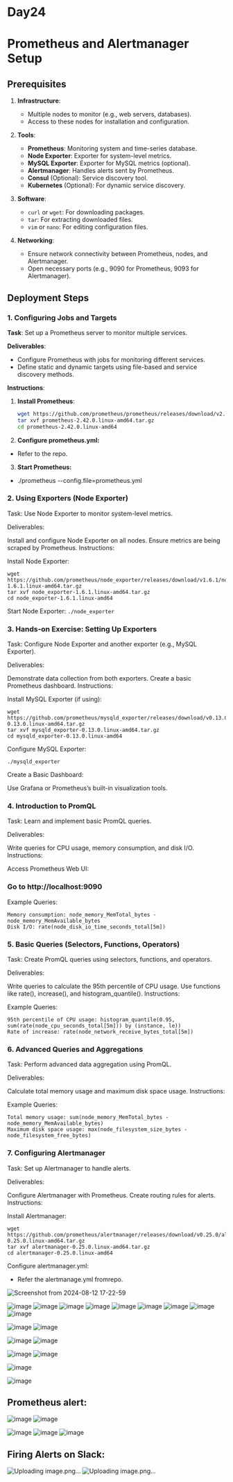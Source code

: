 # Day24

# Prometheus and Alertmanager Setup

## Prerequisites

1. **Infrastructure**:
   - Multiple nodes to monitor (e.g., web servers, databases).
   - Access to these nodes for installation and configuration.

2. **Tools**:
   - **Prometheus**: Monitoring system and time-series database.
   - **Node Exporter**: Exporter for system-level metrics.
   - **MySQL Exporter**: Exporter for MySQL metrics (optional).
   - **Alertmanager**: Handles alerts sent by Prometheus.
   - **Consul** (Optional): Service discovery tool.
   - **Kubernetes** (Optional): For dynamic service discovery.

3. **Software**:
   - `curl` or `wget`: For downloading packages.
   - `tar`: For extracting downloaded files.
   - `vim` or `nano`: For editing configuration files.

4. **Networking**:
   - Ensure network connectivity between Prometheus, nodes, and Alertmanager.
   - Open necessary ports (e.g., 9090 for Prometheus, 9093 for Alertmanager).

## Deployment Steps

### 1. Configuring Jobs and Targets

**Task**: Set up a Prometheus server to monitor multiple services.

**Deliverables**:
- Configure Prometheus with jobs for monitoring different services.
- Define static and dynamic targets using file-based and service discovery methods.

**Instructions**:
1. **Install Prometheus**:
   ```sh
   wget https://github.com/prometheus/prometheus/releases/download/v2.42.0/prometheus-2.42.0.linux-amd64.tar.gz
   tar xvf prometheus-2.42.0.linux-amd64.tar.gz
   cd prometheus-2.42.0.linux-amd64
   ```
   
2. **Configure prometheus.yml:**

 - Refer to the repo.

3. **Start Prometheus:**
- ./prometheus --config.file=prometheus.yml

### 2. Using Exporters (Node Exporter)
Task: Use Node Exporter to monitor system-level metrics.

Deliverables:

Install and configure Node Exporter on all nodes.
Ensure metrics are being scraped by Prometheus.
Instructions:

Install Node Exporter:
```
wget https://github.com/prometheus/node_exporter/releases/download/v1.6.1/node_exporter-1.6.1.linux-amd64.tar.gz
tar xvf node_exporter-1.6.1.linux-amd64.tar.gz
cd node_exporter-1.6.1.linux-amd64
```
Start Node Exporter:
`./node_exporter`

### 3. Hands-on Exercise: Setting Up Exporters
Task: Configure Node Exporter and another exporter (e.g., MySQL Exporter).

Deliverables:

Demonstrate data collection from both exporters.
Create a basic Prometheus dashboard.
Instructions:

Install MySQL Exporter (if using):
```
wget https://github.com/prometheus/mysqld_exporter/releases/download/v0.13.0/mysqld_exporter-0.13.0.linux-amd64.tar.gz
tar xvf mysqld_exporter-0.13.0.linux-amd64.tar.gz
cd mysqld_exporter-0.13.0.linux-amd64
```

Configure MySQL Exporter:
```export DATA_SOURCE_NAME="user:password@tcp(mysqlserver:3306)/"
./mysqld_exporter
```
Create a Basic Dashboard:

Use Grafana or Prometheus’s built-in visualization tools.

### 4. Introduction to PromQL
Task: Learn and implement basic PromQL queries.

Deliverables:

Write queries for CPU usage, memory consumption, and disk I/O.
Instructions:

Access Prometheus Web UI:

### Go to http://localhost:9090
Example Queries:

```Average CPU usage: avg(rate(node_cpu_seconds_total[5m])) by (instance)
Memory consumption: node_memory_MemTotal_bytes - node_memory_MemAvailable_bytes
Disk I/O: rate(node_disk_io_time_seconds_total[5m])
```

### 5. Basic Queries (Selectors, Functions, Operators)
Task: Create PromQL queries using selectors, functions, and operators.

Deliverables:

Write queries to calculate the 95th percentile of CPU usage.
Use functions like rate(), increase(), and histogram_quantile().
Instructions:

Example Queries:
```
95th percentile of CPU usage: histogram_quantile(0.95, sum(rate(node_cpu_seconds_total[5m])) by (instance, le))
Rate of increase: rate(node_network_receive_bytes_total[5m])
```

### 6. Advanced Queries and Aggregations
Task: Perform advanced data aggregation using PromQL.

Deliverables:

Calculate total memory usage and maximum disk space usage.
Instructions:

Example Queries:
```
Total memory usage: sum(node_memory_MemTotal_bytes - node_memory_MemAvailable_bytes)
Maximum disk space usage: max(node_filesystem_size_bytes - node_filesystem_free_bytes)
```
### 7. Configuring Alertmanager
Task: Set up Alertmanager to handle alerts.

Deliverables:

Configure Alertmanager with Prometheus.
Create routing rules for alerts.
Instructions:

Install Alertmanager:
```
wget https://github.com/prometheus/alertmanager/releases/download/v0.25.0/alertmanager-0.25.0.linux-amd64.tar.gz
tar xvf alertmanager-0.25.0.linux-amd64.tar.gz
cd alertmanager-0.25.0.linux-amd64
```

Configure alertmanager.yml:
- Refer the alertmanage.yml fromrepo.




![Screenshot from 2024-08-12 17-22-59](https://github.com/user-attachments/assets/508bdfd9-abea-4580-b72d-95a87d3049b4)

![image](https://github.com/user-attachments/assets/a9283256-f17a-4b3b-a710-1a74b8debd59)
![image](https://github.com/user-attachments/assets/e756d072-49e2-418d-be4d-6e0afcd9326f)
![image](https://github.com/user-attachments/assets/294d97b9-315c-448e-a77e-0d1b61f29964)
![image](https://github.com/user-attachments/assets/2c796485-e3f2-493c-864a-f12d6bbcc664)
![image](https://github.com/user-attachments/assets/e2fa2f1a-03c7-4b6f-96d3-083e2df1fccf)
![image](https://github.com/user-attachments/assets/459f6dbf-71e5-4624-ae1b-32b027b61bb8)
![image](https://github.com/user-attachments/assets/810a3159-43d9-4706-8853-0cf87a2927c8)
![image](https://github.com/user-attachments/assets/786ad759-ca8f-4c8e-9ed6-dc6bdbbfef93)
![image](https://github.com/user-attachments/assets/bc9f4692-da60-481b-b228-1216d157e53d)

![image](https://github.com/user-attachments/assets/cd1e30f1-117f-416f-afbd-1e6d9da9f7ab)
![image](https://github.com/user-attachments/assets/a45f607d-292c-40a3-aa8f-89659f6e9557)

![image](https://github.com/user-attachments/assets/23e219ff-3bcf-4bfb-b74a-7c3082f16640)
![image](https://github.com/user-attachments/assets/ff117cb5-6851-4297-84e5-962d649207e9)

![image](https://github.com/user-attachments/assets/0a936e66-5763-4bfb-bc6d-d6f763850260)
![image](https://github.com/user-attachments/assets/326c2173-8123-4a40-b8c3-66db3d6e71ca)

![image](https://github.com/user-attachments/assets/7c56e7f9-f54e-468a-860d-e6a03c8ebc0e)


![image](https://github.com/user-attachments/assets/511cd59c-7ce8-459e-aab1-f056cc0afaad)


## Prometheus alert:

![image](https://github.com/user-attachments/assets/59492525-1a5e-4d31-8da4-0ff495a25144)
![image](https://github.com/user-attachments/assets/c3e77a3c-fff4-46f8-9036-156ac362f741)

![image](https://github.com/user-attachments/assets/0d3c6dd4-7d4f-4cb5-a28c-638771abb282)
![image](https://github.com/user-attachments/assets/92c03a7f-e4f6-4216-a2e1-db9d107155fd)
![image](https://github.com/user-attachments/assets/9ea0cc9c-7911-462c-a3b3-e414002c0087)

## Firing Alerts on Slack:
![Uploading image.png…]()
![Uploading image.png…]()
















